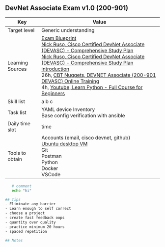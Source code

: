 ## DevNet Associate Exam v1.0 (200-901)
Key | Value
---- | ----
Target level | Generic understanding
Learning Sources | [Exam Blueprint](https://developer.cisco.com/certification/exam-topic-associate/) <br />[Nick Ruso, Cisco Certified DevNet Associate (DEVASC) - Comprehensive Study Plan](http://njrusmc.net/jobaid/devasc_studyplan.xlsx) <br />[Nick Ruso, Cisco Certified DevNet Associate (DEVASC) - Comprehensive Study Plan introduction](https://www.youtube.com/watch?v=AhPloufPDH8)<br /> 26h, [CBT Nuggets, DEVNET Associate (200-901 DEVASC) Online Training](https://www.cbtnuggets.com/it-training/cisco/devnet-associate) <br />4h, [Youtube, Learn Python - Full Course for Beginners ](https://www.youtube.com/watch?v=rfscVS0vtbw) <br />
Skill list | a b c
Task list | YAML device Inventory <br /> Base config verification with ansible <br />
Daily time slot | time
Tools to obtain | Accounts (email, cisco devnet, github) <br /> [Ubuntu desktop VM](https://github.com/pithei/py100/blob/master/6_cisco_devnet/001_ubuntu_prep.txt) <br /> Git <br /> Postman <br /> Python <br /> Docker <br /> VSCode <br />

```bash
   # comment
   echo "hi"

## Tips
- Eliminate any barrier
- Learn enough to self correct
- choose a project
- create fast feedback oops
- quantity over quality
- practice minimum 20 hours
- spaced repetition

## Notes
